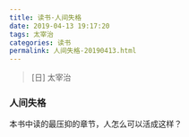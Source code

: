 ```yaml
---
title: 读书·人间失格
date: 2019-04-13 19:17:20
tags: 太宰治
categories: 读书
permalink: 人间失格-20190413.html
---
```


> [日] 太宰治

### 人间失格

本书中读的最压抑的章节，人怎么可以活成这样？